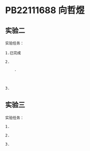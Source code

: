 # PB22111688 向哲煜

## 实验二

    实验任务：

    1.已完成

    2.

        ·
        
        

    3.

## 实验三

    实验任务：

    1.

    2.

    3.
